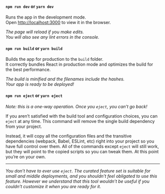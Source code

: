 #### `npm run dev` or `yarn dev`

Runs the app in the development mode.\
Open [http://localhost:3000](http://localhost:3000) to view it in the browser.

*The page will reload if you make edits.\
You will also see any lint errors in the console.*

#### `npm run build` or `yarn build`

Builds the app for production to the `build` folder.\
It correctly bundles React in production mode and optimizes the build for the best performance.

*The build is minified and the filenames include the hashes.\
Your app is ready to be deployed!*

#### `npm run eject` or `yarn eject`

*Note: this is a one-way operation. Once you `eject`, you can’t go back!*

If you aren’t satisfied with the build tool and configuration choices, you can `eject` at any time. This command will remove the single build dependency from your project.

Instead, it will copy all the configuration files and the transitive dependencies (webpack, Babel, ESLint, etc) right into your project so you have full control over them. All of the commands except `eject` will still work, but they will point to the copied scripts so you can tweak them. At this point you’re on your own.

---

*You don’t have to ever use `eject`. The curated feature set is suitable for small and middle deployments, and you shouldn’t feel obligated to use this feature. However we understand that this tool wouldn’t be useful if you couldn’t customize it when you are ready for it.*
